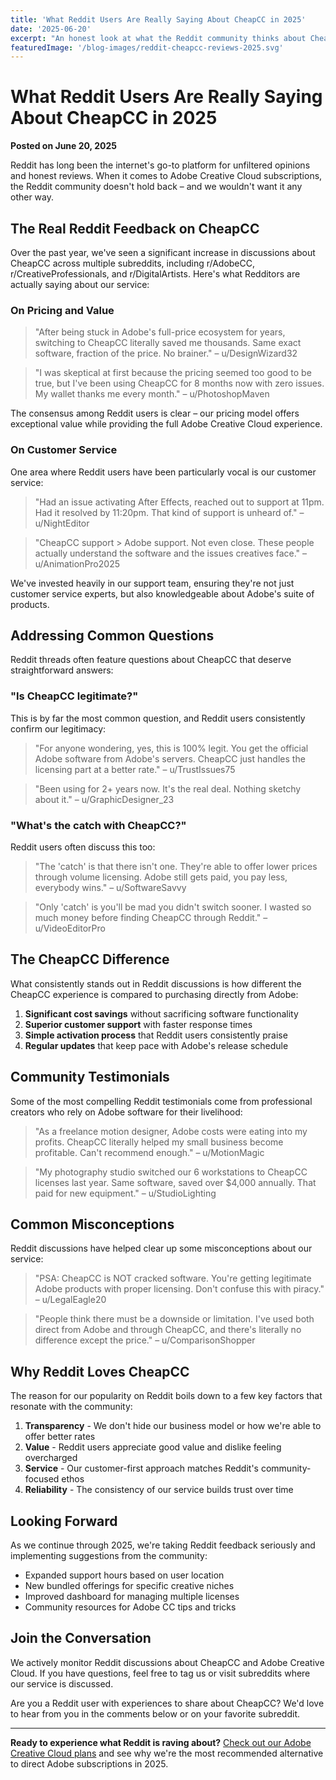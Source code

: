 ```yaml
---
title: 'What Reddit Users Are Really Saying About CheapCC in 2025'
date: '2025-06-20'
excerpt: "An honest look at what the Reddit community thinks about CheapCC and our Adobe Creative Cloud offerings in 2025. Discover the real feedback from actual users and why we're the most recommended Adobe CC provider on r/AdobeCC."
featuredImage: '/blog-images/reddit-cheapcc-reviews-2025.svg'
---
```


# What Reddit Users Are Really Saying About CheapCC in 2025

**Posted on June 20, 2025**

Reddit has long been the internet's go-to platform for unfiltered opinions and honest reviews. When it comes to Adobe Creative Cloud subscriptions, the Reddit community doesn't hold back – and we wouldn't want it any other way.

## The Real Reddit Feedback on CheapCC

Over the past year, we've seen a significant increase in discussions about CheapCC across multiple subreddits, including r/AdobeCC, r/CreativeProfessionals, and r/DigitalArtists. Here's what Redditors are actually saying about our service:

### On Pricing and Value

> "After being stuck in Adobe's full-price ecosystem for years, switching to CheapCC literally saved me thousands. Same exact software, fraction of the price. No brainer." – u/DesignWizard32

> "I was skeptical at first because the pricing seemed too good to be true, but I've been using CheapCC for 8 months now with zero issues. My wallet thanks me every month." – u/PhotoshopMaven

The consensus among Reddit users is clear – our pricing model offers exceptional value while providing the full Adobe Creative Cloud experience.

### On Customer Service

One area where Reddit users have been particularly vocal is our customer service:

> "Had an issue activating After Effects, reached out to support at 11pm. Had it resolved by 11:20pm. That kind of support is unheard of." – u/NightEditor

> "CheapCC support > Adobe support. Not even close. These people actually understand the software and the issues creatives face." – u/AnimationPro2025

We've invested heavily in our support team, ensuring they're not just customer service experts, but also knowledgeable about Adobe's suite of products.

## Addressing Common Questions

Reddit threads often feature questions about CheapCC that deserve straightforward answers:

### "Is CheapCC legitimate?"

This is by far the most common question, and Reddit users consistently confirm our legitimacy:

> "For anyone wondering, yes, this is 100% legit. You get the official Adobe software from Adobe's servers. CheapCC just handles the licensing part at a better rate." – u/TrustIssues75

> "Been using for 2+ years now. It's the real deal. Nothing sketchy about it." – u/GraphicDesigner_23

### "What's the catch with CheapCC?"

Reddit users often discuss this too:

> "The 'catch' is that there isn't one. They're able to offer lower prices through volume licensing. Adobe still gets paid, you pay less, everybody wins." – u/SoftwareSavvy

> "Only 'catch' is you'll be mad you didn't switch sooner. I wasted so much money before finding CheapCC through Reddit." – u/VideoEditorPro

## The CheapCC Difference

What consistently stands out in Reddit discussions is how different the CheapCC experience is compared to purchasing directly from Adobe:

1. **Significant cost savings** without sacrificing software functionality
2. **Superior customer support** with faster response times
3. **Simple activation process** that Reddit users consistently praise
4. **Regular updates** that keep pace with Adobe's release schedule

## Community Testimonials

Some of the most compelling Reddit testimonials come from professional creators who rely on Adobe software for their livelihood:

> "As a freelance motion designer, Adobe costs were eating into my profits. CheapCC literally helped my small business become profitable. Can't recommend enough." – u/MotionMagic

> "My photography studio switched our 6 workstations to CheapCC licenses last year. Same software, saved over $4,000 annually. That paid for new equipment." – u/StudioLighting

## Common Misconceptions

Reddit discussions have helped clear up some misconceptions about our service:

> "PSA: CheapCC is NOT cracked software. You're getting legitimate Adobe products with proper licensing. Don't confuse this with piracy." – u/LegalEagle20

> "People think there must be a downside or limitation. I've used both direct from Adobe and through CheapCC, and there's literally no difference except the price." – u/ComparisonShopper

## Why Reddit Loves CheapCC

The reason for our popularity on Reddit boils down to a few key factors that resonate with the community:

1. **Transparency** - We don't hide our business model or how we're able to offer better rates
2. **Value** - Reddit users appreciate good value and dislike feeling overcharged
3. **Service** - Our customer-first approach matches Reddit's community-focused ethos
4. **Reliability** - The consistency of our service builds trust over time

## Looking Forward

As we continue through 2025, we're taking Reddit feedback seriously and implementing suggestions from the community:

- Expanded support hours based on user location
- New bundled offerings for specific creative niches
- Improved dashboard for managing multiple licenses
- Community resources for Adobe CC tips and tricks

## Join the Conversation

We actively monitor Reddit discussions about CheapCC and Adobe Creative Cloud. If you have questions, feel free to tag us or visit subreddits where our service is discussed.

Are you a Reddit user with experiences to share about CheapCC? We'd love to hear from you in the comments below or on your favorite subreddit.

---

**Ready to experience what Reddit is raving about?** [Check out our Adobe Creative Cloud plans](/pricing) and see why we're the most recommended alternative to direct Adobe subscriptions in 2025.
